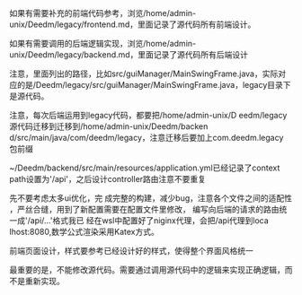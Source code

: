如果有需要补充的前端代码参考，浏览/home/admin-unix/Deedm/legacy/frontend.md，里面记录了源代码所有前端设计。

如果有需要调用的后端逻辑实现，浏览/home/admin-unix/Deedm/legacy/backend.md，里面记录了源代码所有后端设计

注意，里面列出的路径，比如src/guiManager/MainSwingFrame.java，实际对应的是/Deedm/legacy/src/guiManager/MainSwingFrame.java，legacy目录下是源代码。

注意，每次后端运用到legacy代码，都要把/home/admin-unix/D
eedm/legacy源代码迁移到迁移到/home/admin-unix/Deedm/backen
d/src/main/java/com/deedm/legacy，注意迁移后要加上com.deedm.legacy 包前缀

~/Deedm/backend/src/main/resources/application.yml已经记录了context path设置为'/api'，之后设计controller路由注意不要重复

先不要考虑太多ui优化，完
  成完整的构建，减少bug，注意各个文件之间的适配性
  ，严丝合缝，用到了新配置需要在配置文件里修改，
  编写向后端的请求的路由统一成'/api/...'格式我已
  经在wsl中配置好了niginx代理，会把/api代理到loca
  lhost:8080,数学公式渲染采用Katex方式。

前端页面设计，样式要参考已经设计好的样式，使得整个界面风格统一

最重要的是，不能修改源代码。需要通过调用源代码中的逻辑来实现正确逻辑，而不是重新实现。
